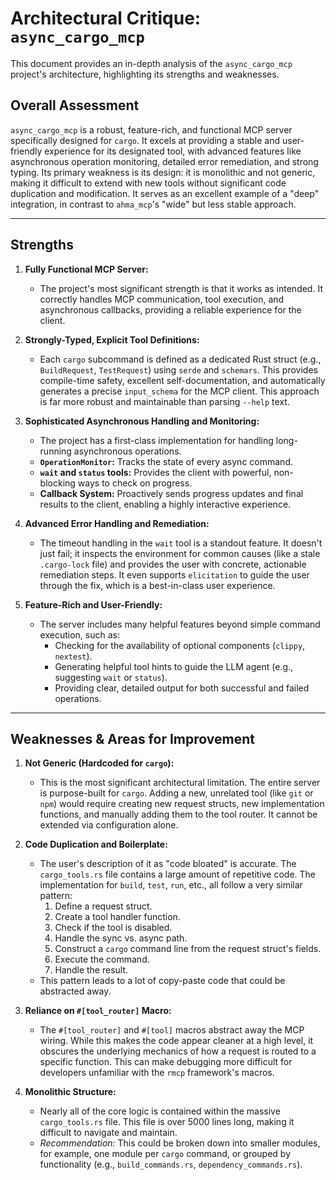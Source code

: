 # Architectural Critique: `async_cargo_mcp`

This document provides an in-depth analysis of the `async_cargo_mcp` project's architecture, highlighting its strengths and weaknesses.

## Overall Assessment

`async_cargo_mcp` is a robust, feature-rich, and functional MCP server specifically designed for `cargo`. It excels at providing a stable and user-friendly experience for its designated tool, with advanced features like asynchronous operation monitoring, detailed error remediation, and strong typing. Its primary weakness is its design: it is monolithic and not generic, making it difficult to extend with new tools without significant code duplication and modification. It serves as an excellent example of a "deep" integration, in contrast to `ahma_mcp`'s "wide" but less stable approach.

---

## Strengths

1.  **Fully Functional MCP Server:**

    - The project's most significant strength is that it works as intended. It correctly handles MCP communication, tool execution, and asynchronous callbacks, providing a reliable experience for the client.

2.  **Strongly-Typed, Explicit Tool Definitions:**

    - Each `cargo` subcommand is defined as a dedicated Rust struct (e.g., `BuildRequest`, `TestRequest`) using `serde` and `schemars`. This provides compile-time safety, excellent self-documentation, and automatically generates a precise `input_schema` for the MCP client. This approach is far more robust and maintainable than parsing `--help` text.

3.  **Sophisticated Asynchronous Handling and Monitoring:**

    - The project has a first-class implementation for handling long-running asynchronous operations.
    - **`OperationMonitor`:** Tracks the state of every async command.
    - **`wait` and `status` tools:** Provides the client with powerful, non-blocking ways to check on progress.
    - **Callback System:** Proactively sends progress updates and final results to the client, enabling a highly interactive experience.

4.  **Advanced Error Handling and Remediation:**

    - The timeout handling in the `wait` tool is a standout feature. It doesn't just fail; it inspects the environment for common causes (like a stale `.cargo-lock` file) and provides the user with concrete, actionable remediation steps. It even supports `elicitation` to guide the user through the fix, which is a best-in-class user experience.

5.  **Feature-Rich and User-Friendly:**
    - The server includes many helpful features beyond simple command execution, such as:
      - Checking for the availability of optional components (`clippy`, `nextest`).
      - Generating helpful tool hints to guide the LLM agent (e.g., suggesting `wait` or `status`).
      - Providing clear, detailed output for both successful and failed operations.

---

## Weaknesses & Areas for Improvement

1.  **Not Generic (Hardcoded for `cargo`):**

    - This is the most significant architectural limitation. The entire server is purpose-built for `cargo`. Adding a new, unrelated tool (like `git` or `npm`) would require creating new request structs, new implementation functions, and manually adding them to the tool router. It cannot be extended via configuration alone.

2.  **Code Duplication and Boilerplate:**

    - The user's description of it as "code bloated" is accurate. The `cargo_tools.rs` file contains a large amount of repetitive code. The implementation for `build`, `test`, `run`, etc., all follow a very similar pattern:
      1.  Define a request struct.
      2.  Create a tool handler function.
      3.  Check if the tool is disabled.
      4.  Handle the sync vs. async path.
      5.  Construct a `cargo` command line from the request struct's fields.
      6.  Execute the command.
      7.  Handle the result.
    - This pattern leads to a lot of copy-paste code that could be abstracted away.

3.  **Reliance on `#[tool_router]` Macro:**

    - The `#[tool_router]` and `#[tool]` macros abstract away the MCP wiring. While this makes the code appear cleaner at a high level, it obscures the underlying mechanics of how a request is routed to a specific function. This can make debugging more difficult for developers unfamiliar with the `rmcp` framework's macros.

4.  **Monolithic Structure:**
    - Nearly all of the core logic is contained within the massive `cargo_tools.rs` file. This file is over 5000 lines long, making it difficult to navigate and maintain.
    - _Recommendation:_ This could be broken down into smaller modules, for example, one module per `cargo` command, or grouped by functionality (e.g., `build_commands.rs`, `dependency_commands.rs`).
